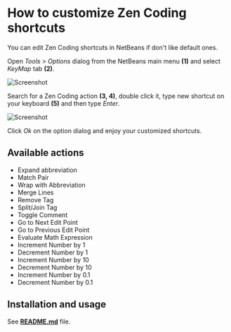 How to customize Zen Coding shortcuts
=====================================
 
You can edit Zen Coding shortcuts in NetBeans if don't like default ones.

Open *Tools > Options* dialog from the NetBeans main menu **(1)** and select *KeyMap* tab **(2)**.

![Screenshot](https://github.com/lorenzos/ZenCodingNetBeansPlugin/raw/master/graphics/keymap-1.jpg)

Search for a Zen Coding action **(3, 4)**, double click it, type new shortcut on your keyboard **(5)** and then type *Enter*.

![Screenshot](https://github.com/lorenzos/ZenCodingNetBeansPlugin/raw/master/graphics/keymap-2.jpg)

Click *Ok* on the option dialog and enjoy your customized shortcuts.

Available actions
-----------------

 * Expand abbreviation
 * Match Pair
 * Wrap with Abbreviation
 * Merge Lines
 * Remove Tag
 * Split/Join Tag
 * Toggle Comment
 * Go to Next Edit Point
 * Go to Previous Edit Point
 * Evaluate Math Expression
 * Increment Number by 1
 * Decrement Number by 1
 * Increment Number by 10
 * Decrement Number by 10
 * Increment Number by 0.1
 * Decrement Number by 0.1

Installation and usage
----------------------

See **[README.md](https://github.com/lorenzos/ZenCodingNetBeansPlugin/blob/master/README.md)** file.